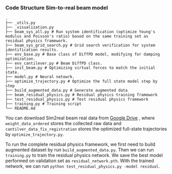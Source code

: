 ### Code Structure Sim-to-real beam model

    .
    ├── _utils.py
    ├── _visualization.py
    ├── beam_sys_all.py # Run system identification (optimize Young's modulus and Poisson's ratio) based on the same training set as residual physics framework.
    ├── beam_sys_grid_search.py # Grid search verification for system identification results.
    ├── env_base.py # Base class of DiffPD model, modifying for damping optimization. 
    ├── env_cantilever.py # Beam DiffPD class.
    ├── init_beam.py # Optimizing virtual forces to match the initial state.
    ├── model.py # Neural netowrk.
    ├── optimize_trajectory.py # Optimize the full state model step by step
    ├── build_augmented_data.py # Generate augmented data
    ├── beam_residual_physics.py # Residual physics training framework
    ├── test_residual_physics.py # Test residual physics framework
    ├── training.py # Training script
    └── README.md


You can download Sim2real beam real data from [Google Drive](https://drive.google.com/drive/folders/1LnwYr0sBDyMs6rvVQbn1PKMmMCQAy-ky?usp=sharing)
, where `weight_data_ordered` stores the collected raw data and `cantilver_data_fix_registration` stores the optimized full-state trajectories by `optimize_trajectory.py`.

To run the complete residual physics framework, we first need to build augmented dataset by run `build_augmented_data.py`. Then we can run `training.py` to train the residual physics network. We save the best model performed on validation set as `residual_network.pth`. With the trained network, we can run `python test_residual_physics.py -model residual`.



